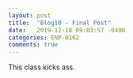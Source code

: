 ```yaml
---
layout: post
title:  "Blog10 - Final Post"
date:   2019-12-18 09:03:57 -0400
categories: ENP-0162
comments: true
---
```


This class kicks ass. 
